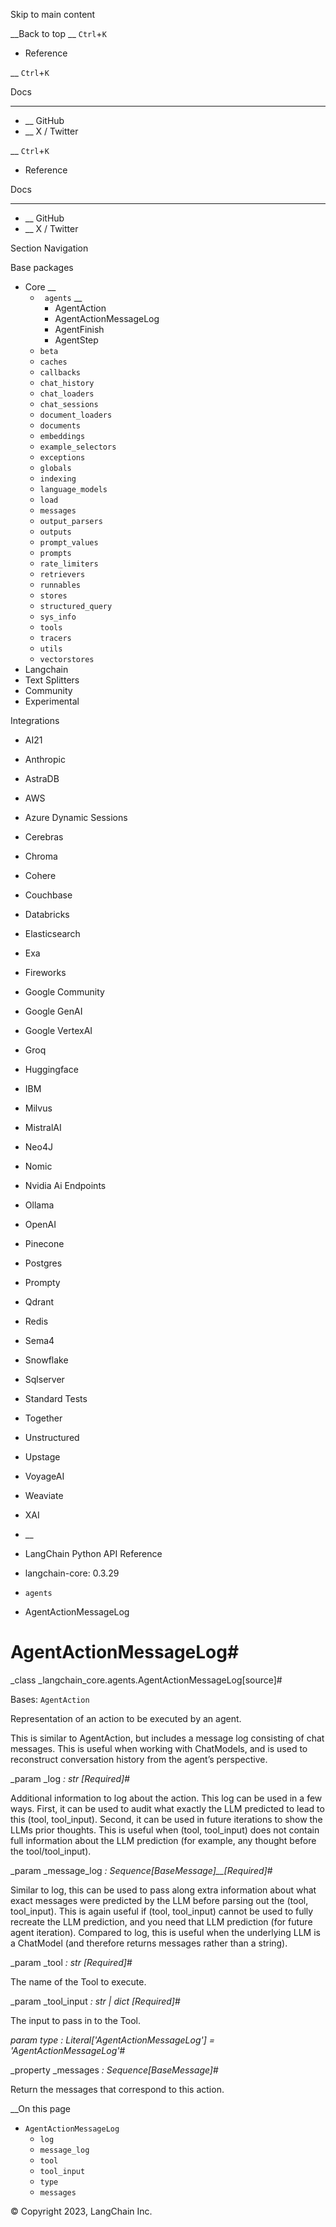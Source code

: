Skip to main content

__Back to top __ `Ctrl`+`K`

  * Reference 

__ `Ctrl`+`K`

Docs

______

  * __ GitHub
  * __ X / Twitter

__ `Ctrl`+`K`

  * Reference 

Docs

______

  * __ GitHub
  * __ X / Twitter

Section Navigation

Base packages

  * Core __
    * ` agents` __
      * AgentAction
      * AgentActionMessageLog
      * AgentFinish
      * AgentStep
    * `beta`
    * `caches`
    * `callbacks`
    * `chat_history`
    * `chat_loaders`
    * `chat_sessions`
    * `document_loaders`
    * `documents`
    * `embeddings`
    * `example_selectors`
    * `exceptions`
    * `globals`
    * `indexing`
    * `language_models`
    * `load`
    * `messages`
    * `output_parsers`
    * `outputs`
    * `prompt_values`
    * `prompts`
    * `rate_limiters`
    * `retrievers`
    * `runnables`
    * `stores`
    * `structured_query`
    * `sys_info`
    * `tools`
    * `tracers`
    * `utils`
    * `vectorstores`
  * Langchain
  * Text Splitters
  * Community
  * Experimental

Integrations

  * AI21
  * Anthropic
  * AstraDB
  * AWS
  * Azure Dynamic Sessions
  * Cerebras
  * Chroma
  * Cohere
  * Couchbase
  * Databricks
  * Elasticsearch
  * Exa
  * Fireworks
  * Google Community
  * Google GenAI
  * Google VertexAI
  * Groq
  * Huggingface
  * IBM
  * Milvus
  * MistralAI
  * Neo4J
  * Nomic
  * Nvidia Ai Endpoints
  * Ollama
  * OpenAI
  * Pinecone
  * Postgres
  * Prompty
  * Qdrant
  * Redis
  * Sema4
  * Snowflake
  * Sqlserver
  * Standard Tests
  * Together
  * Unstructured
  * Upstage
  * VoyageAI
  * Weaviate
  * XAI

  * __
  * LangChain Python API Reference
  * langchain-core: 0.3.29
  * `agents`
  * AgentActionMessageLog

# AgentActionMessageLog#

_class _langchain_core.agents.AgentActionMessageLog[source]#

    

Bases: `AgentAction`

Representation of an action to be executed by an agent.

This is similar to AgentAction, but includes a message log consisting of chat
messages. This is useful when working with ChatModels, and is used to
reconstruct conversation history from the agent’s perspective.

_param _log _: str_ _[Required]_#

    

Additional information to log about the action. This log can be used in a few
ways. First, it can be used to audit what exactly the LLM predicted to lead to
this (tool, tool_input). Second, it can be used in future iterations to show
the LLMs prior thoughts. This is useful when (tool, tool_input) does not
contain full information about the LLM prediction (for example, any thought
before the tool/tool_input).

_param _message_log _: Sequence[BaseMessage]__[Required]_#

    

Similar to log, this can be used to pass along extra information about what
exact messages were predicted by the LLM before parsing out the (tool,
tool_input). This is again useful if (tool, tool_input) cannot be used to
fully recreate the LLM prediction, and you need that LLM prediction (for
future agent iteration). Compared to log, this is useful when the underlying
LLM is a ChatModel (and therefore returns messages rather than a string).

_param _tool _: str_ _[Required]_#

    

The name of the Tool to execute.

_param _tool_input _: str | dict_ _[Required]_#
    

The input to pass in to the Tool.

_param _type _: Literal['AgentActionMessageLog']__ = 'AgentActionMessageLog'_#

    

_property _messages _: Sequence[BaseMessage]_#

    

Return the messages that correspond to this action.

__On this page

  * `AgentActionMessageLog`
    * `log`
    * `message_log`
    * `tool`
    * `tool_input`
    * `type`
    * `messages`

© Copyright 2023, LangChain Inc.